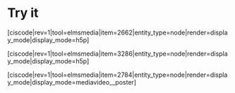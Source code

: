 # Try it


[ciscode|rev=1|tool=elmsmedia|item=2662|entity_type=node|render=display_mode|display_mode=h5p]

[ciscode|rev=1|tool=elmsmedia|item=3286|entity_type=node|render=display_mode|display_mode=h5p]

[ciscode|rev=1|tool=elmsmedia|item=2784|entity_type=node|render=display_mode|display_mode=mediavideo__poster]

